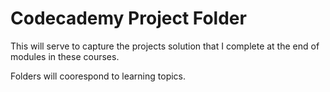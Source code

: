 # Codecademy Project Folder

This will serve to capture the projects solution that I complete at the end of modules in these courses. 

Folders will coorespond to learning topics. 
